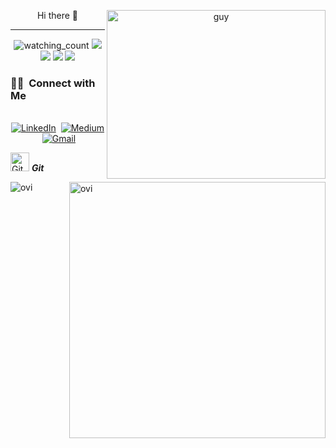 <p align="center"> Hi there 👋
<img align="right" height="270px" alt="guy" width="350" src="https://media.giphy.com/media/z1HitrABsfTgs/source.gif" /> 

</p>
<hr>
<p align="center">
 <img src="https://komarev.com/ghpvc/?username=joncasagrande&color=brightgreen" alt="watching_count" />
  <img src="https://img.shields.io/badge/Android-success" />
  <img src="https://img.shields.io/badge/Vienna-success" />
  <img src="https://img.shields.io/badge/Languages-English-brightgreen" />
<img src="https://img.shields.io/badge/Languages-English%20%26%20Portugues-brightgreen" />
</p>

<h3> 🤝🏻 &nbsp;Connect with Me </h3> 

<p align="center">
<br>
<a href="https://www.linkedin.com/in/joncasagrande/"><img src="https://img.shields.io/badge/linkedin-%230077B5.svg?&style=for-the-badge&logo=linkedin&logoColor=white" alt="LinkedIn" /></a>&nbsp;
<a href="https://medium.com/@joncasagrande/"><img src="https://img.shields.io/badge/Medium-12100E?style=for-the-badge&logo=medium&logoColor=white" alt="Medium" /></a>&nbsp;
<a href="mailto:jcasagrandefilho+git@gmail.com?subject=Hola%20Jonathan"><img src="https://img.shields.io/badge/gmail-%23D14836.svg?&style=for-the-badge&logo=gmail&logoColor=white" alt="Gmail"/></a>&nbsp;
</p>


<img src="https://media.giphy.com/media/W5eoZHPpUx9sapR0eu/giphy.gif" width="30px" alt="Git"/>&nbsp;<i><b>Git</b></i></p>
 
<p><img align="left" src="https://github-readme-stats.vercel.app/api/top-langs?username=joncasagrande&show_icons=true&locale=en&layout=compact&theme=chartreuse-dark&count_private=true" alt="ovi" /></p>
<p>&nbsp;<img align="right" src="https://github-readme-stats.vercel.app/api?username=joncasagrande&show_icons=true&locale=en&theme=chartreuse-dark&count_private=true" alt="ovi" width="410" /></p>
<br><br><br><br><br>
